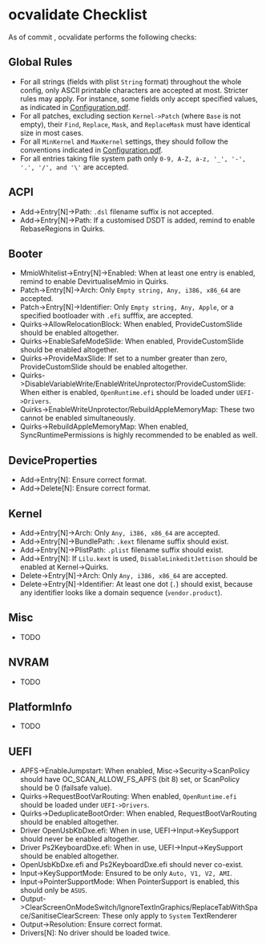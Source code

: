 ocvalidate Checklist
=====================

As of commit <TODO>, ocvalidate performs the following checks:

## Global Rules
- For all strings (fields with plist `String` format) throughout the whole config, only ASCII printable characters are accepted at most. Stricter rules may apply. For instance, some fields only accept specified values, as indicated in [Configuration.pdf](https://github.com/acidanthera/OpenCorePkg/blob/master/Docs/Configuration.pdf).
- For all patches, excluding section `Kernel->Patch` (where `Base` is not empty), their `Find`, `Replace`, `Mask`, and `ReplaceMask` must have identical size in most cases.
- For all `MinKernel` and `MaxKernel` settings, they should follow the conventions indicated in [Configuration.pdf](https://github.com/acidanthera/OpenCorePkg/blob/master/Docs/Configuration.pdf).
- For all entries taking file system path only `0-9, A-Z, a-z, '_', '-', '.', '/', and '\'` are accepted.

## ACPI
- Add->Entry[N]->Path: `.dsl` filename suffix is not accepted.
- Add->Entry[N]->Path: If a customised DSDT is added, remind to enable RebaseRegions in Quirks.

## Booter
- MmioWhitelist->Entry[N]->Enabled: When at least one entry is enabled, remind to enable DevirtualiseMmio in Quirks.
- Patch->Entry[N]->Arch: Only `Empty string, Any, i386, x86_64` are accepted.
- Patch->Entry[N]->Identifier: Only `Empty string, Any, Apple`, or a specified bootloader with `.efi` sufffix, are accepted.
- Quirks->AllowRelocationBlock: When enabled, ProvideCustomSlide should be enabled altogether.
- Quirks->EnableSafeModeSlide: When enabled, ProvideCustomSlide should be enabled altogether.
- Quirks->ProvideMaxSlide: If set to a number greater than zero, ProvideCustomSlide should be enabled altogether.
- Quirks->DisableVariableWrite/EnableWriteUnprotector/ProvideCustomSlide: When either is enabled, `OpenRuntime.efi` should be loaded under `UEFI->Drivers`.
- Quirks->EnableWriteUnprotector/RebuildAppleMemoryMap: These two cannot be enabled simultaneously.
- Quirks->RebuildAppleMemoryMap: When enabled, SyncRuntimePermissions is highly recommended to be enabled as well.

## DeviceProperties
- Add->Entry[N]: Ensure correct format.
- Add->Delete[N]: Ensure correct format.

## Kernel
- Add->Entry[N]->Arch: Only `Any, i386, x86_64` are accepted.
- Add->Entry[N]->BundlePath: `.kext` filename suffix should exist.
- Add->Entry[N]->PlistPath: `.plist` filename suffix should exist.
- Add->Entry[N]: If `Lilu.kext` is used, `DisableLinkeditJettison` should be enabled at Kernel->Quirks.
- Delete->Entry[N]->Arch: Only `Any, i386, x86_64` are accepted.
- Delete->Entry[N]->Identifier: At least one dot (`.`) should exist, because any identifier looks like a domain sequence (`vendor.product`).

## Misc
- TODO

## NVRAM
- TODO

## PlatformInfo
- TODO

## UEFI
- APFS->EnableJumpstart: When enabled, Misc->Security->ScanPolicy should have OC_SCAN_ALLOW_FS_APFS (bit 8) set, or ScanPolicy should be 0 (failsafe value).
- Quirks->RequestBootVarRouting: When enabled, `OpenRuntime.efi` should be loaded under `UEFI->Drivers`.
- Quirks->DeduplicateBootOrder: When enabled, RequestBootVarRouting should be enabled altogether.
- Driver OpenUsbKbDxe.efi: When in use, UEFI->Input->KeySupport should never be enabled altogether.
- Driver Ps2KeyboardDxe.efi: When in use, UEFI->Input->KeySupport should be enabled altogether.
- OpenUsbKbDxe.efi and Ps2KeyboardDxe.efi should never co-exist.
- Input->KeySupportMode: Ensured to be only `Auto, V1, V2, AMI`.
- Input->PointerSupportMode: When PointerSupport is enabled, this should only be `ASUS`.
- Output->ClearScreenOnModeSwitch/IgnoreTextInGraphics/ReplaceTabWithSpace/SanitiseClearScreen: These only apply to `System` TextRenderer
- Output->Resolution: Ensure correct format.
- Drivers[N]: No driver should be loaded twice.
